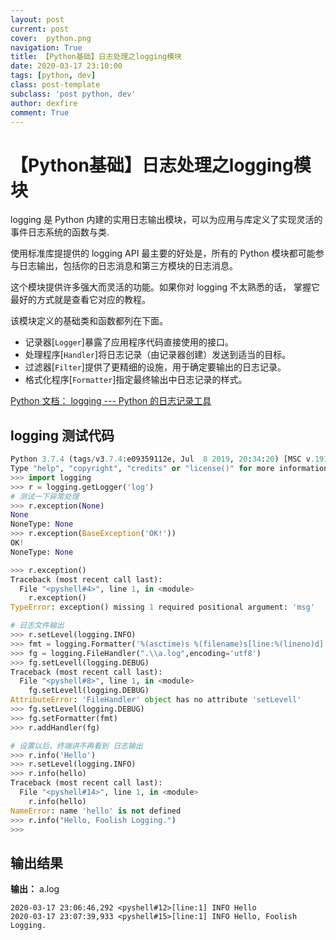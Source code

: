 ```yaml
---
layout: post
current: post
cover:  python.png
navigation: True
title: 【Python基础】日志处理之logging模块
date: 2020-03-17 23:10:00
tags: [python, dev]
class: post-template
subclass: 'post python, dev'
author: dexfire
comment: True
---
```


# 【Python基础】日志处理之logging模块

logging 是 Python 内建的实用日志输出模块，可以为应用与库定义了实现灵活的事件日志系统的函数与类.

使用标准库提提供的 logging API 最主要的好处是，所有的 Python 模块都可能参与日志输出，包括你的日志消息和第三方模块的日志消息。

这个模块提供许多强大而灵活的功能。如果你对 logging 不太熟悉的话， 掌握它最好的方式就是查看它对应的教程。

该模块定义的基础类和函数都列在下面。

- 记录器[`Logger`]暴露了应用程序代码直接使用的接口。
- 处理程序[`Handler`]将日志记录（由记录器创建）发送到适当的目标。
- 过滤器[`Filter`]提供了更精细的设施，用于确定要输出的日志记录。
- 格式化程序[`Formatter`]指定最终输出中日志记录的样式。

[Python 文档： logging --- Python 的日志记录工具](https://docs.python.org/zh-cn/3/library/logging.html?highlight=argparse#logging.Formatter)

## logging 测试代码

```python
Python 3.7.4 (tags/v3.7.4:e09359112e, Jul  8 2019, 20:34:20) [MSC v.1916 64 bit (AMD64)] on win32
Type "help", "copyright", "credits" or "license()" for more information.
>>> import logging
>>> r = logging.getLogger('log')
# 测试一下异常处理
>>> r.exception(None)
None
NoneType: None
>>> r.exception(BaseException('OK!'))
OK!
NoneType: None

>>> r.exception()
Traceback (most recent call last):
  File "<pyshell#4>", line 1, in <module>
    r.exception()
TypeError: exception() missing 1 required positional argument: 'msg'

# 日志文件输出
>>> r.setLevel(logging.INFO)
>>> fmt = logging.Formatter('%(asctime)s %(filename)s[line:%(lineno)d] %(levelname)s %(message)s')
>>> fg = logging.FileHandler(".\\a.log",encoding='utf8')
>>> fg.setLevell(logging.DEBUG)
Traceback (most recent call last):
  File "<pyshell#8>", line 1, in <module>
    fg.setLevell(logging.DEBUG)
AttributeError: 'FileHandler' object has no attribute 'setLevell'
>>> fg.setLevel(logging.DEBUG)
>>> fg.setFormatter(fmt)
>>> r.addHandler(fg)

# 设置以后，终端讲不再看到 日志输出
>>> r.info('Hello')
>>> r.setLevel(logging.INFO)
>>> r.info(hello)
Traceback (most recent call last):
  File "<pyshell#14>", line 1, in <module>
    r.info(hello)
NameError: name 'hello' is not defined
>>> r.info("Hello, Foolish Logging.")
>>> 
```

## 输出结果

**输出：** a.log

```log
2020-03-17 23:06:46,292 <pyshell#12>[line:1] INFO Hello
2020-03-17 23:07:39,933 <pyshell#15>[line:1] INFO Hello, Foolish Logging.
```
